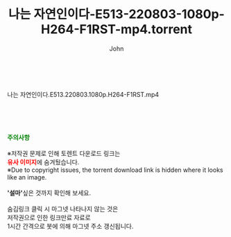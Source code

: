 ﻿---
layout: post
title:  "나는 자연인이다-E513-220803-1080p-H264-F1RST-mp4.torrent"
author: John
categories: [ 방송/음악 ]
tags: [  ]
image:  
description: "나는 자연인이다-E513-220803-1080p-H264-F1RST-mp4 torrent 정보 공유"
toc: true
toc_sticky: true
---

<br>
<div class="view-img">
<a class="view_image" href="https://torrentmobile59.com/bbs/view_image.php?fn=%2Fdata%2Ffile%2Fmusic%2F3735182707_wj04zMVl_271331bf2e39308dd637a0736f853b6ca84a2fc2.jpg" target="_blank"><img alt="" class="img-tag" content="https://torrentmobile59.com/data/file/music/3735182707_wj04zMVl_271331bf2e39308dd637a0736f853b6ca84a2fc2.jpg" itemprop="image" src="https://torrentmobile59.com/data/file/music/thumb-3735182707_wj04zMVl_271331bf2e39308dd637a0736f853b6ca84a2fc2_835x2244.jpg"/></a></div><div class="view-content" itemprop="description">
<p>나는 자연인이다.E513.220803.1080p.H264-F1RST.mp4<br/></p> </div>
    
<br><br><br>
<p data-ke-size="size16"><b><span style="color: green;">주의사항</span></b><br /><br />※저작권 문제로 인해 토렌트 다운로드 링크는<br /><b><span style="color: red;">유사 이미지</span></b>에 숨겨뒀습니다.<br />※Due to copyright issues, the torrent download link is hidden where it looks like an image.<br /><br /><b>'설마'</b>싶은 것까지 확인해 보세요.<br /><br />숨김링크 클릭 시 마그넷 나타나지 않는 것은<br />저작권으로 인한 링크만료 자료로<br />1시간 간격으로 봇에 의해 마그넷 주소 갱신됩니다.</p>
